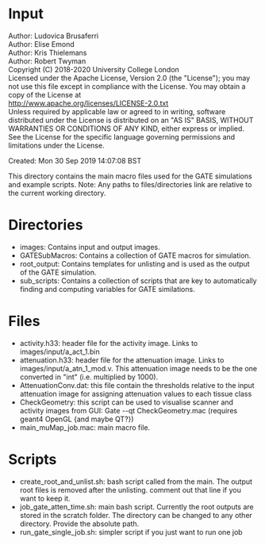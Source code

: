 # Input

Author: Ludovica Brusaferri<br />
Author: Elise Emond<br />
Author: Kris Thielemans<br />
Author: Robert Twyman<br />
Copyright (C) 2018-2020 University College London<br />
Licensed under the Apache License, Version 2.0 (the "License");
you may not use this file except in compliance with the License.
You may obtain a copy of the License at
<br />
http://www.apache.org/licenses/LICENSE-2.0.txt
<br />
Unless required by applicable law or agreed to in writing, software
distributed under the License is distributed on an "AS IS" BASIS,
WITHOUT WARRANTIES OR CONDITIONS OF ANY KIND, either express or implied.
See the License for the specific language governing permissions and
limitations under the License.

Created:  Mon 30 Sep 2019 14:07:08 BST

This directory contains the main macro files used for the GATE simulations and example scripts.
Note: Any paths to files/directories link are relative to the current working directory.


Directories
===========

* images: Contains input and output images.
* GATESubMacros: Contains a collection of GATE macros for simulation.
* root_output: Contains templates for unlisting and is used as the output of the GATE simulation.
* sub_scripts: Contains a collection of scripts that are key to automatically finding and computing variables for GATE similations.


Files
=======

* activity.h33: header file for the activity image. Links to images/input/a_act_1.bin
* attenuation.h33: header file for the attenuation image. Links to images/input/a_atn_1_mod.v. This attenuation image needs to be the one converted in "int" (i.e. multiplied by 1000).
* AttenuationConv.dat: this file contain the thresholds relative to the input attenuation image for assigning attenuation values to each tissue class
* CheckGeometry: this script can be used to visualise scanner and activity images from GUI: Gate --qt CheckGeometry.mac (requires geant4 OpenGL {and maybe QT?})
* main_muMap_job.mac: main macro file.

Scripts
=======
* create_root_and_unlist.sh: bash script called from the main. The output root files is removed after the unlisting. comment out that line if you want to keep it.
* job_gate_atten_time.sh: main bash script. Currently the root outputs are stored in the scratch folder. The directory can be changed to any other directory. Provide the absolute path.
* run_gate_single_job.sh: simpler script if you just want to run one job

